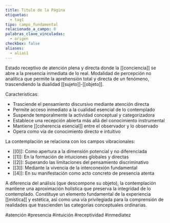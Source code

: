 ```yaml
---
title: Titulo de la Página
etiquetas:
  - tag1
tipo: campo_fundamental
relacionado_a_campo: 0
palabras_clave_vinculadas:
  - origen
checkbox: false
aliases:
  - alias1
---
```


Estado receptivo de atención plena y directa donde la [[conciencia]] se abre a la presencia inmediata de lo real. Modalidad de percepción no analítica que permite la aprehensión total y directa de un fenómeno, trascendiendo la dualidad [[sujeto]]-[[objeto]].

Características:
- Trasciende el pensamiento discursivo mediante atención directa
- Permite acceso inmediato a la cualidad esencial de lo contemplado
- Suspende temporalmente la actividad conceptual y categorizadora
- Establece una recepción abierta más allá del conocimiento instrumental
- Mantiene [[coherencia esencial]] entre el observador y lo observado
- Opera como vía de conocimiento directo e intuitivo

La contemplación se relaciona con los campos vibracionales:
- [[0]]: Como apertura a la dimensión potencial y no diferenciada
- [[1]]: En la formación de intuiciones globales y directas
- [[2]]: Superando las limitaciones del pensamiento discriminativo
- [[3]]: Mediante la vivencia de la interconexión fundamental
- [[4]]: En su manifestación como acto concreto de presencia atenta

A diferencia del análisis (que descompone su objeto), la contemplación mantiene una aproximación holística que preserva la integridad de lo contemplado. Constituye un elemento fundamental de la experiencia [[mística]] y estética, así como una vía privilegiada para la comprensión de realidades que trascienden las categorías conceptuales ordinarias.

#atención #presencia #intuición #receptividad #inmediatez
